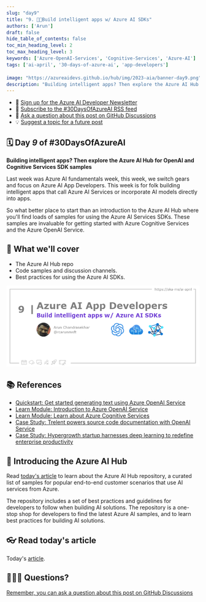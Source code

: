 ```yaml
---
slug: "day9"
title: "9. 🧑‍💻Build intelligent apps w/ Azure AI SDKs"
authors: ['Arun']
draft: false
hide_table_of_contents: false
toc_min_heading_level: 2
toc_max_heading_level: 3
keywords: ['Azure-OpenAI-Services', 'Cognitive-Services', 'Azure-AI']
tags: ['ai-april', '30-days-of-azure-ai', 'app-developers']

image: "https://azureaidevs.github.io/hub/img/2023-aia/banner-day9.png"
description: "Building intelligent apps? Then explore the Azure AI Hub for OpenAI and Cognitive Services SDK samples https://azureaidevs.github.io/hub/2023-aia/day9 #30DaysOfAzureAI #AzureAiDevs #AI #OpenAI"
---
```


<head>  

  <link rel="canonical" href="https://github.com/Azure-Samples/azure-ai"  />

</head>

- 📧 [Sign up for the Azure AI Developer Newsletter](https://aka.ms/azure-ai-dev-newsletter)
- 📰 [Subscribe to the #30DaysOfAzureAI RSS feed](https://azureaidevs.github.io/hub/2023-aia/rss.xml)
- 📌 [Ask a question about this post on GitHub Discussions](https://github.com/AzureAiDevs/hub/discussions/categories/9-build-intelligent-apps-w/-azure-ai-sdks)
- 💡 [Suggest a topic for a future post](https://github.com/AzureAiDevs/hub/discussions/categories/call-for-content)

## 🗓️ Day _9_ of #30DaysOfAzureAI

<!-- README
The following description is also used for the tweet. So it should be action oriented and grab attention 
If you update the description, please update the description: in the frontmatter as well.
-->

**Building intelligent apps? Then explore the Azure AI Hub for OpenAI and Cognitive Services SDK samples**

<!-- README
The following is the intro to the post. It should be a short teaser for the post.
-->

Last week was Azure AI fundamentals week, this week, we switch gears and focus on Azure AI App Developers. This week is for folk building intelligent apps that call Azure AI Services or incorporate AI models directly into apps. 

So what better place to start than an introduction to the Azure AI Hub where you'll find loads of samples for using the Azure AI Services SDKs. These samples are invaluable for getting started with Azure Cognitive Services and the Azure OpenAI Service.

## 🎯 What we'll cover

<!-- README
The following list is the main points of the post. There should be 3-4 main points.
 -->


- The Azure AI Hub repo
- Code samples and discussion channels.
- Best practices for using the Azure AI SDKs.

<!-- 
- Main point 1
- Main point 2
- Main point 3 
- Main point 4
-->

![Image banner for day 9](./../../static/img/2023-aia/banner-day9.png)

<!-- README
Add or update a list relevant references here. These could be links to other blog posts, Microsoft Learn Module, videos, or other resources.
-->


## 📚 References

- [Quickstart: Get started generating text using Azure OpenAI Service](https://learn.microsoft.com/azure/cognitive-services/openai/quickstart?pivots=programming-language-studio&WT.mc_id=aiml-89446-dglover)
- [Learn Module: Introduction to Azure OpenAI Service](https://learn.microsoft.com/training/modules/explore-azure-openai&WT.mc_id=aiml-89446-dglover)
- [Learn Module: Learn about Azure Cognitive Services](https://learn.microsoft.com/training/browse/?products=azure-cognitive-services&WT.mc_id=aiml-89446-dglover)
- [Case Study: Trelent powers source code documentation with OpenAI Service](https://startups.microsoft.com/blog/trelent-openai-service?WT.mc_id=aiml-89446-dglover)
- [Case Study: Hypergrowth startup harnesses deep learning to redefine enterprise productivity](https://customers.microsoft.com/story/1376278902865681018-instabase-partner-professional-services-azure?WT.mc_id=aiml-89446-dglover)


<!-- README
The following is the body of the post. It should be an overview of the post that you are referencing.
See the Learn More section, if you supplied a canonical link, then will be displayed here.
-->


## 🚌 Introducing the Azure AI Hub

Read [today's article](https://github.com/Azure-Samples/azure-ai) to learn about the Azure AI Hub repository, a curated list of samples for popular end-to-end customer scenarios that use AI services from Azure. 

The repository includes a set of best practices and guidelines for developers to follow when building AI solutions. The repository is a one-stop shop for developers to find the latest Azure AI samples, and to learn best practices for building AI solutions.

## 👓 Read today's article

Today's [article](https://github.com/Azure-Samples/azure-ai).


## 🙋🏾‍♂️ Questions?

[Remember, you can ask a question about this post on GitHub Discussions](https://github.com/AzureAiDevs/Discussions/discussions/categories/9-build-intelligent-apps-w/-azure-ai-sdks)